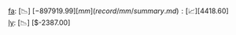 [fa](record/fa/summary.md): [📉] [$-897919.99]  
[mm](record/mm/summary.md): [📈] [$4418.60]  
[ly](record/ly/summary.md): [📉] [$-2387.00]  
